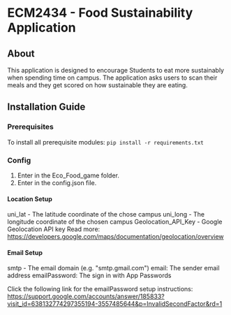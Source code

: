# ECM2434 - Food Sustainability Application
## About
This application is designed to encourage Students to eat more sustainably when spending time on campus. The application asks users to scan their meals and they get scored on how sustainable they are eating.

## Installation Guide 
### Prerequisites
To install all prerequisite modules:
`pip install -r requirements.txt`

### Config
1. Enter in the Eco_Food_game folder.
2. Enter in the config.json file.

#### Location Setup

uni_lat - The latitude coordinate of the chose campus
uni_long - The longitude coordinate of the chosen campus
Geolocation_API_Key - Google Geolocation API key 
  Read more: https://developers.google.com/maps/documentation/geolocation/overview

#### Email Setup

smtp - The email domain (e.g. "smtp.gmail.com")
email: The sender email address
emailPassword: The sign in with App Passwords

Click the following link for the emailPassword setup instructions:
https://support.google.com/accounts/answer/185833?visit_id=638132774297355194-3557485644&p=InvalidSecondFactor&rd=1
